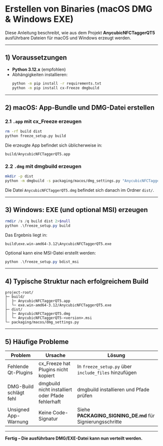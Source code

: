 # Erstellen von Binaries (macOS DMG & Windows EXE)

Diese Anleitung beschreibt, wie aus dem Projekt **AnycubicNFCTaggerQT5** ausführbare Dateien für macOS und Windows erzeugt werden.

---

## 1) Voraussetzungen

- **Python 3.12.x** (empfohlen)
- Abhängigkeiten installieren:
  ```bash
  python -m pip install -r requirements.txt
  python -m pip install cx-Freeze dmgbuild
  ```

---

## 2) macOS: App-Bundle und DMG-Datei erstellen

### 2.1 `.app` mit cx_Freeze erzeugen

```bash
rm -rf build dist
python freeze_setup.py build
```

Die erzeugte App befindet sich üblicherweise in:
```
build/AnycubicNFCTaggerQT5.app
```

### 2.2 `.dmg` mit dmgbuild erzeugen

```bash
mkdir -p dist
python -m dmgbuild -s packaging/macos/dmg_settings.py "AnycubicNFCTaggerQT5" dist/AnycubicNFCTaggerQT5.dmg
```

Die Datei `AnycubicNFCTaggerQT5.dmg` befindet sich danach im Ordner `dist/`.

---

## 3) Windows: EXE (und optional MSI) erzeugen

```powershell
rmdir /s /q build dist 2>$null
python .\freeze_setup.py build
```

Das Ergebnis liegt in:
```
build\exe.win-amd64-3.12\AnycubicNFCTaggerQT5.exe
```

Optional kann eine MSI-Datei erstellt werden:
```powershell
python .\freeze_setup.py bdist_msi
```

---

## 4) Typische Struktur nach erfolgreichem Build

```
project-root/
├─ build/
│  ├─ AnycubicNFCTaggerQT5.app
│  └─ exe.win-amd64-3.12/AnycubicNFCTaggerQT5.exe
├─ dist/
│  ├─ AnycubicNFCTaggerQT5.dmg
│  └─ AnycubicNFCTaggerQT5-<version>.msi
└─ packaging/macos/dmg_settings.py
```

---

## 5) Häufige Probleme

| Problem | Ursache | Lösung |
|----------|----------|--------|
| Fehlende Qt-Plugins | cx_Freeze hat Plugins nicht kopiert | In `freeze_setup.py` über `include_files` hinzufügen |
| DMG-Build schlägt fehl | dmgbuild nicht installiert oder Pfade fehlerhaft | dmgbuild installieren und Pfade prüfen |
| Unsigned App-Warnung | Keine Code-Signatur | Siehe **PACKAGING_SIGNING_DE.md** für Signierungsschritte |

---

**Fertig – Die ausführbare DMG/EXE-Datei kann nun verteilt werden.**
